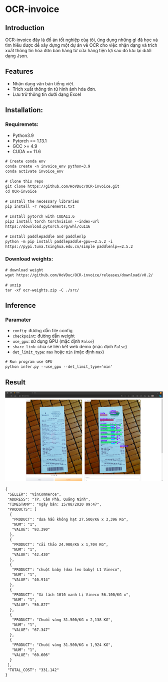 # OCR-invoice

## Introduction
OCR-invoice đây là đồ án tốt nghiệp của tôi, ứng dụng những gì đã học và tìm hiểu được để xây dựng một dự án về OCR cho việc nhận dạng và trích xuất thông tin hóa đơn bán hàng từ cửa hàng tiện lợi sau đó lưu lại dưới dạng Json.

## Features
- Nhận dạng văn bản tiếng việt.
- Trích xuất thông tin từ hình ảnh hóa đơn.
- Lưu trữ thông tin dưới dạng Excel

## Installation:
### Requiremets:
- Python3.9
- Pytorch == 1.13.1
- GCC >= 4.9
- CUDA == 11.6

```
# Create conda env
conda create -n invoice_env python=3.9
conda activate invoice_env

# Clone this repo
git clone https://github.com/HoVDuc/OCR-invoice.git
cd OCR-invoice

# Install the necessary libraries
pip install -r requirements.txt

# Install pytorch with CUDA11.6
pip3 install torch torchvision --index-url https://download.pytorch.org/whl/cu116

# Install paddlepaddle and paddlenlp
python -m pip install paddlepaddle-gpu==2.5.2 -i https://pypi.tuna.tsinghua.edu.cn/simple paddlenlp==2.5.2
```

### Download weights:

```
# download weight
wget https://github.com/HoVDuc/OCR-invoice/releases/download/v0.2/

# unzip 
tar -xf ocr-weights.zip -C ./src/
```

## Inference
### Paramater
- `config`: đường dẫn file config 
- `checkpoint`: đường dẫn weight
- `use_gpu`: sử dụng GPU (mặc định `False`)
- `share_link`: chia sẻ liên kết web demo (mặc định `False`)
- `det_limit_type`: `max` hoặc `min` (mặc định `max`)

```
# Run program use GPU
python infer.py --use_gpu --det_limit_type='min'
```

## Result
![demo image](./doc/image/demo1.png "Demo")

```
{
 "SELLER": "VinCommerce",
 "ADDRESS": "TP. Cảm Phà, Quảng Ninh",
 "TIMESTAMP": "ngày bán: 15/08/2020 09:47",
 "PRODUCTS": [
  {
   "PRODUCT": "dưa hấu không hạt 27.500/KG x 3,396 KG",
   "NUM": "1",
   "VALUE": "93.390"
  },
  {
   "PRODUCT": "cải thảo 24.900/KG x 1,704 KG",
   "NUM": "1",
   "VALUE": "42.430"
  },
  {
   "PRODUCT": "chuột baby (dưa leo baby) L1 Vineco",
   "NUM": "1",
   "VALUE": "40.914"
  },
  {
   "PRODUCT": "Xà lách 1010 xanh Lị Vineco 56.100/KG x",
   "NUM": "1",
   "VALUE": "50.827"
  },
  {
   "PRODUCT": "Chuổi vàng 31.500/KG x 2,138 KG",
   "NUM": "1",
   "VALUE": "67.347"
  },
  {
   "PRODUCT": "Chuối vàng 31.500/KG x 1,924 KG",
   "NUM": "1",
   "VALUE": "60.606"
  }
 ],
 "TOTAL_COST": "331.142"
}
```